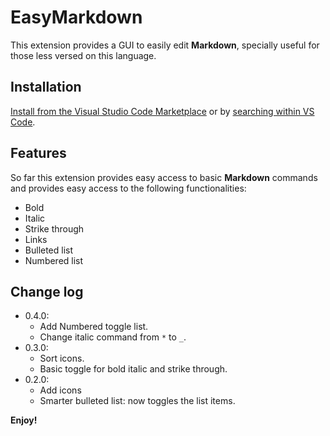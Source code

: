 # EasyMarkdown

This extension provides a GUI to easily edit **Markdown**, specially useful for those less versed on this language.

## Installation
[Install from the Visual Studio Code Marketplace](https://marketplace.visualstudio.com/items?itemName=jaume-ferrarons.easymarkdown) or by [searching within VS Code](https://code.visualstudio.com/docs/editor/extension-gallery#_search-for-an-extension).

## Features

So far this extension provides easy access to basic **Markdown** commands and provides easy access to the following functionalities:
* Bold
* Italic
* Strike through
* Links
* Bulleted list
* Numbered list

## Change log
* 0.4.0:
    * Add Numbered toggle list.
    * Change italic command from `*` to `_`.
* 0.3.0:
    * Sort icons.
    * Basic toggle for bold italic and strike through.
* 0.2.0:
    * Add icons
    * Smarter bulleted list: now toggles the list items.

**Enjoy!**
